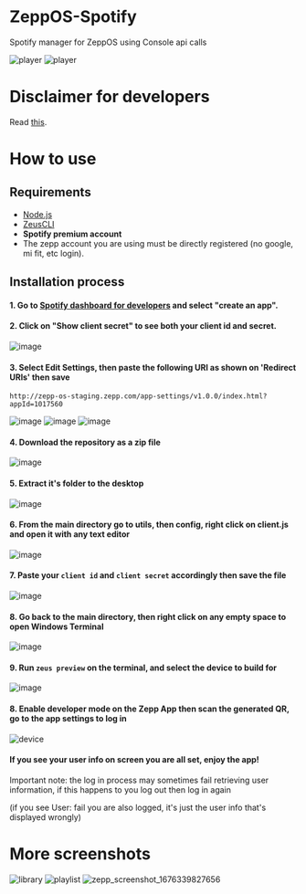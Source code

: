 # ZeppOS-Spotify
Spotify manager for ZeppOS using Console api calls 

![player](https://user-images.githubusercontent.com/62400508/219872494-9af74f2c-5053-448b-93b6-92e3d3ebfbf0.png)
![player](https://user-images.githubusercontent.com/62400508/219872502-7ebde99c-2596-4136-b21f-faadb2ba2f18.png)

# Disclaimer for developers
Read [this](https://github.com/juan518munoz/ZeppOS-Spotify/blob/master/IMPORTANT.md).

# How to use

## Requirements

* [Node.js](https://youtu.be/MrJkkG-yt7A?t=23)
* [ZeusCLI](https://docs.zepp.com/docs/guides/tools/cli/#installing-the-zeus-cli)
* __Spotify premium account__
* The zepp account you are using must be directly registered (no google, mi fit, etc login).

## Installation process

#### 1. Go to [Spotify dashboard for developers](https://developer.spotify.com/dashboard/applications) and select "create an app".

#### 2. Click on "Show client secret" to see both your client id and secret.
![image](https://user-images.githubusercontent.com/62400508/218193119-a8d260e2-8ba9-4441-87d8-0cfa81d44344.png)

#### 3. Select Edit Settings, then paste the following URI as shown on 'Redirect URIs' then save
`http://zepp-os-staging.zepp.com/app-settings/v1.0.0/index.html?appId=1017560`

![image](https://user-images.githubusercontent.com/62400508/218193247-40511909-9e62-4122-a704-067f32d4a815.png)
![image](https://github.com/juan518munoz/ZeppOS-Spotify/assets/62400508/1a5c386b-03e2-45da-9390-4f86aee9a2ce)
![image](https://user-images.githubusercontent.com/62400508/218193505-9808331f-9a60-4bb9-930c-423e8d2b83de.png)

#### 4. Download the repository as a zip file
![image](https://user-images.githubusercontent.com/62400508/218191548-60a85e03-a04d-4614-ba88-cd47e46bbc70.png)

#### 5. Extract it's folder to the desktop
![image](https://user-images.githubusercontent.com/62400508/218191809-8ee83c3a-ce5d-4f32-9a9c-110cf9309d11.png)

#### 6. From the main directory go to utils, then config, right click on client.js and open it with any text editor
![image](https://user-images.githubusercontent.com/62400508/218192244-e9775779-ce6b-40c1-8dd9-958639c72444.png)

#### 7. Paste your `client id` and `client secret` accordingly then save the file
![image](https://user-images.githubusercontent.com/62400508/218193819-23b1dc9c-14bb-4a46-93a6-accf605272ff.png)

#### 8. Go back to the main directory, then right click on any empty space to open Windows Terminal
![image](https://user-images.githubusercontent.com/62400508/218194401-edd87cf2-accc-4aed-a064-bbe2913c29ea.png)

#### 9. Run `zeus preview` on the terminal, and select the device to build for
![image](https://user-images.githubusercontent.com/62400508/218194662-457b8f27-42af-4070-a187-0338cd1b0cca.png)

#### 8. Enable developer mode on the Zepp App then scan the generated QR, go to the app settings to log in
![device](https://user-images.githubusercontent.com/62400508/218196156-f082b4bd-3802-4696-b3cd-37cb2e704392.png)

#### If you see your user info on screen you are all set, enjoy the app!

Important note: the log in process may sometimes fail retrieving user information, if this happens to you log out then log in again 

(if you see User: fail you are also logged, it's just the user info that's displayed wrongly)

# More screenshots

![library](https://user-images.githubusercontent.com/62400508/219872523-a98ad1d2-562d-451a-98ea-163b538fee9e.png)
![playlist](https://user-images.githubusercontent.com/62400508/219872527-62458c29-d42a-4e36-bb82-5c29ed638a8d.png)
![zepp_screenshot_1676339827656](https://user-images.githubusercontent.com/62400508/219872568-35f91900-1e6f-4533-97c2-117754ef31a5.png)



